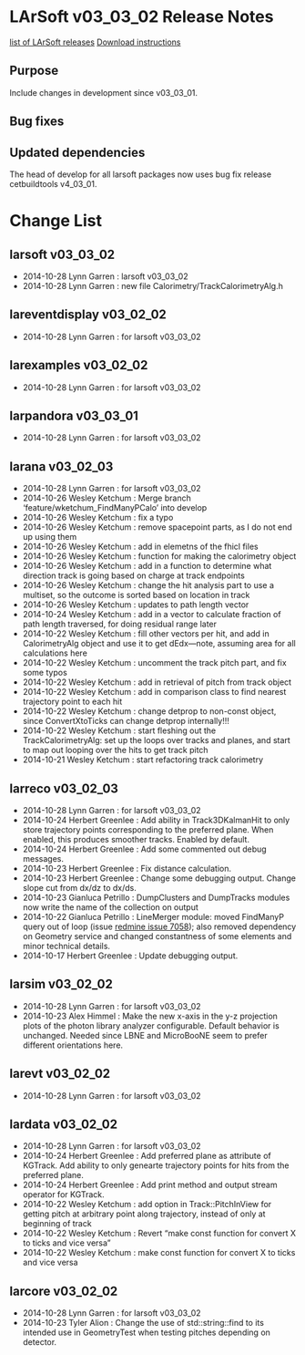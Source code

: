 LArSoft v03_03_02 Release Notes
======================================================================

[list of LArSoft releases](LArSoft_release_list)
[Download instructions](http://scisoft.fnal.gov/scisoft/projects/larsoft/v03_03_02/larsoft-v03_03_02.html)

Purpose
--------------------

Include changes in development since v03_03_01.

Bug fixes
------------------------

Updated dependencies
----------------------------------------------

The head of develop for all larsoft packages now uses bug fix release cetbuildtools v4_03_01.

Change List
============================

larsoft v03_03_02
------------------------------------------

-   2014-10-28 Lynn Garren : larsoft v03_03_02
-   2014-10-28 Lynn Garren : new file Calorimetry/TrackCalorimetryAlg.h

lareventdisplay v03_02_02
----------------------------------------------------------

-   2014-10-28 Lynn Garren : for larsoft v03_03_02

larexamples v03_02_02
--------------------------------------------------

-   2014-10-28 Lynn Garren : for larsoft v03_03_02

larpandora v03_03_01
------------------------------------------------

-   2014-10-28 Lynn Garren : for larsoft v03_03_02

larana v03_02_03
----------------------------------------

-   2014-10-28 Lynn Garren : for larsoft v03_03_02
-   2014-10-26 Wesley Ketchum : Merge branch ‘feature/wketchum_FindManyPCalo’ into develop
-   2014-10-26 Wesley Ketchum : fix a typo
-   2014-10-26 Wesley Ketchum : remove spacepoint parts, as I do not end up using them
-   2014-10-26 Wesley Ketchum : add in elemetns of the fhicl files
-   2014-10-26 Wesley Ketchum : function for making the calorimetry object
-   2014-10-26 Wesley Ketchum : add in a function to determine what direction track is going based on charge at track endpoints
-   2014-10-26 Wesley Ketchum : change the hit analysis part to use a multiset, so the outcome is sorted based on location in track
-   2014-10-26 Wesley Ketchum : updates to path length vector
-   2014-10-24 Wesley Ketchum : add in a vector to calculate fraction of path length traversed, for doing residual range later
-   2014-10-22 Wesley Ketchum : fill other vectors per hit, and add in CalorimetryAlg object and use it to get dEdx—note, assuming area for all calculations here
-   2014-10-22 Wesley Ketchum : uncomment the track pitch part, and fix some typos
-   2014-10-22 Wesley Ketchum : add in retrieval of pitch from track object
-   2014-10-22 Wesley Ketchum : add in comparison class to find nearest trajectory point to each hit
-   2014-10-22 Wesley Ketchum : change detprop to non-const object, since ConvertXtoTicks can change detprop internally!!!
-   2014-10-22 Wesley Ketchum : start fleshing out the TrackCalorimetryAlg: set up the loops over tracks and planes, and start to map out looping over the hits to get track pitch
-   2014-10-21 Wesley Ketchum : start refactoring track calorimetry

larreco v03_02_03
------------------------------------------

-   2014-10-28 Lynn Garren : for larsoft v03_03_02
-   2014-10-24 Herbert Greenlee : Add ability in Track3DKalmanHit to only store trajectory points corresponding to the preferred plane. When enabled, this produces smoother tracks. Enabled by default.
-   2014-10-24 Herbert Greenlee : Add some commented out debug messages.
-   2014-10-23 Herbert Greenlee : Fix distance calculation.
-   2014-10-23 Herbert Greenlee : Change some debugging output. Change slope cut from dx/dz to dx/ds.
-   2014-10-23 Gianluca Petrillo : DumpClusters and DumpTracks modules now write the name of the collection on output
-   2014-10-22 Gianluca Petrillo : LineMerger module: moved FindManyP query out of loop (issue [redmine issue 7058](https://cdcvs.fnal.gov/redmine/issues/7058)); also removed dependency on Geometry service and changed constantness of some elements and minor technical details.
-   2014-10-17 Herbert Greenlee : Update debugging output.

larsim v03_02_02
----------------------------------------

-   2014-10-28 Lynn Garren : for larsoft v03_03_02
-   2014-10-23 Alex Himmel : Make the new x-axis in the y-z projection plots of the photon library analyzer configurable. Default behavior is unchanged. Needed since LBNE and MicroBooNE seem to prefer different orientations here.

larevt v03_02_02
----------------------------------------

-   2014-10-28 Lynn Garren : for larsoft v03_03_02

lardata v03_02_02
------------------------------------------

-   2014-10-28 Lynn Garren : for larsoft v03_03_02
-   2014-10-24 Herbert Greenlee : Add preferred plane as attribute of KGTrack. Add ability to only genearte trajectory points for hits from the preferred plane.
-   2014-10-24 Herbert Greenlee : Add print method and output stream operator for KGTrack.
-   2014-10-22 Wesley Ketchum : add option in Track::PitchInView for getting pitch at arbitrary point along trajectory, instead of only at beginning of track
-   2014-10-22 Wesley Ketchum : Revert “make const function for convert X to ticks and vice versa”
-   2014-10-22 Wesley Ketchum : make const function for convert X to ticks and vice versa

larcore v03_02_02
------------------------------------------

-   2014-10-28 Lynn Garren : for larsoft v03_03_02
-   2014-10-23 Tyler Alion : Change the use of std::string::find to its intended use in GeometryTest when testing pitches depending on detector.
